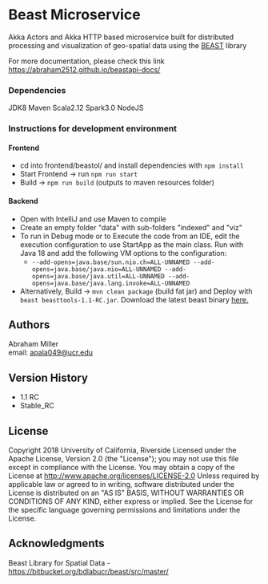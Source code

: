 # Beast Microservice

Akka Actors and Akka HTTP based microservice built for distributed processing and visualization of geo-spatial data using the [BEAST](https://bitbucket.org/bdlabucr/beast/src/master/) library

For more documentation, please check this link https://abraham2512.github.io/beastapi-docs/

### Dependencies
JDK8 Maven Scala2.12 Spark3.0 NodeJS 

### Instructions for development environment
#### Frontend
* cd into frontend/beastol/ and install dependencies with `npm install`
* Start Frontend -> run `npm run start`
* Build -> `npm run build` (outputs to maven resources folder)

#### Backend
* Open with IntelliJ and use Maven to compile 
* Create an empty folder "data" with sub-folders "indexed" and "viz"
* To run in Debug mode or to Execute the code from an IDE, edit the execution configuration to use StartApp as the main class. Run with Java 18 and add the following VM options to the configuration:
    * `--add-opens=java.base/sun.nio.ch=ALL-UNNAMED --add-opens=java.base/java.nio=ALL-UNNAMED --add-opens=java.base/java.util=ALL-UNNAMED --add-opens=java.base/java.lang.invoke=ALL-UNNAMED`
* Alternatively, Build -> `mvn clean package` (build fat jar) and Deploy with `beast beasttools-1.1-RC.jar`.
Download the latest beast binary [here.](https://bitbucket.org/bdlabucr/beast/downloads/?tab=downloads)

## Authors

Abraham Miller  
email: apala049@ucr.edu 

## Version History

* 1.1 RC
* Stable_RC

## License

Copyright 2018 University of California, Riverside
Licensed under the Apache License, Version 2.0 (the "License");
you may not use this file except in compliance with the License.
You may obtain a copy of the License at http://www.apache.org/licenses/LICENSE-2.0
Unless required by applicable law or agreed to in writing, software
distributed under the License is distributed on an "AS IS" BASIS,
WITHOUT WARRANTIES OR CONDITIONS OF ANY KIND, either express or implied.
See the License for the specific language governing permissions and
limitations under the License.

## Acknowledgments
Beast Library for Spatial Data - https://bitbucket.org/bdlabucr/beast/src/master/
